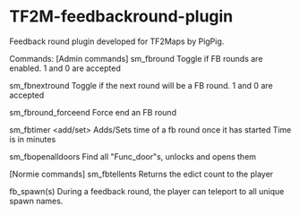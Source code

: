 # TF2M-feedbackround-plugin
Feedback round plugin developed for TF2Maps by PigPig.

Commands:
[Admin commands]
sm_fbround
Toggle if FB rounds are enabled. 1 and 0 are accepted

sm_fbnextround
Toggle if the next round will be a FB round. 1 and 0 are accepted

sm_fbround_forceend
Force end an FB round

sm_fbtimer <add/set> <time to add>
Adds/Sets time of a fb round once it has started
Time is in minutes

sm_fbopenalldoors
Find all "Func_door"s, unlocks and opens them

[Normie commands]
sm_fbtellents
Returns the edict count to the player

fb_spawn(s)
During a feedback round, the player can teleport to all unique spawn names.
